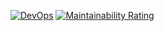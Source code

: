 
[![DevOps](https://github.com/adriancastrovilar/iwvg-devops-castro-adrian/actions/workflows/test-sonar.yml/badge.svg?branch=develop)](https://github.com/adriancastrovilar/iwvg-devops-castro-adrian/actions/workflows/test-sonar.yml)
[![Maintainability Rating](https://sonarcloud.io/api/project_badges/measure?project=adriancastrovilar_iwvg-devops-castro-adrian&metric=sqale_rating)](https://sonarcloud.io/summary/new_code?id=adriancastrovilar_iwvg-devops-castro-adrian)
